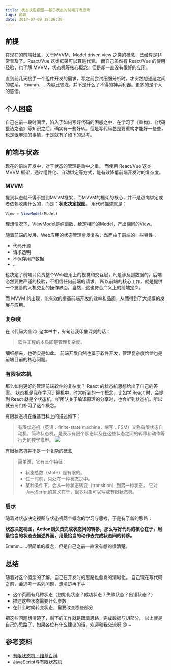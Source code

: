 ```yaml
---
title: 状态决定视图——基于状态的前端开发思考
tags: 前端
date: 2017-07-09 19:26:39
---
```

## 前提
在现在的前端社区，关于MVVM、Model driven view 之类的概念，已经算是非常普及了。React/Vue 这类框架可以算是代表。
而自己虽然有 React/Vue 的使用经验，也了解 MVVM，状态机等核心概念，但是却一直没有很好的应用。

直到前几天接手一个组件开发的需求，写之前尝试细细分析时，才突然想通这之间的联系。
Emmm……内容比较浅，并不是什么了不得的神兵利器。更多的是个人的感悟。

## 个人困惑
自己在前一段时间里，陷入了如何写好代码的困惑之中，在学习了《重构》、《代码整洁之道》等知识之后，确实有一些好转。但是写代码总是要重构才能好一些些，也是很麻烦的事情，于是就有了如下的思考。

## 前端与状态
现在的前端开发中，对于状态的管理是重中之重。
而使用 React/Vue 这类 MVVM 框架，通过组件化、自动绑定等方式，能有效降低前端开发时的复杂度。

### MVVM

提到状态就不得不提到MVVM框架，而MVVM的框架的核心，并不是双向绑定或者依赖收集什么的，而是：**状态决定视图**。
用代码描述就是：

```javascript
View = ViewModel(Model)
```

理想情况下，ViewModel是纯函数，给定相同的Model，产出相同的View。

随着前端的发展，Web应用的状态管理愈发复杂，然而由于前端的一些特性：

  - 代码开源
  - 请求透明
  - 不保存用户数据
  - ...

也决定了前端只负责整个Web应用上的视觉和交互层，凡是涉及到数据的，后端必然要做严谨的校验，不相信任何前端的请求。
所以前端的核心工作，就是提供一个友善的人机交互的操作界面。当然，这也符合广义上的前端定义。

而 MVVM 的出现，能有效的提高前端开发的效率和品质，从而得到了大规模的发展与应用。

### 复杂度
在《代码大全2》这本书中，有句让我印象深刻的话：
> 软件工程的本质即是管理复杂度。

细细想来，也确实是如此。
前端开发自然也属于软件开发，管理复杂度恰恰也是前端目前的核心问题。

### 有限状态机
那么如何更好的管理前端软件的复杂度？ React 的状态机思想给出了自己的答案。
状态机是我在学习计算机中，时常听到的一个概念，比如学 React 时，会提到 React 就是个状态机，听团队关于编译原理的分享时，也会听到状态机。所以就去专门补习了这个概念。

有限状态机在维基百科上的描述如下：
> 有限状态机（英语：finite-state machine，缩写：FSM）又称有限状态自动机，简称状态机，是表示有限个状态以及在这些状态之间的转移和动作等行为的数学模型。
![](//7xoxxe.com1.z0.glb.clouddn.com/2017-09-09-045926.png)

有限状态机并不是一个复杂的概念
> 简单说，它有三个特征：
>  - 状态总数（state）是有限的。
>  - 任一时刻，只处在一种状态之中。
>  - 某种条件下，会从一种状态转变（transition）到另一种状态。
> 它对JavaScript的意义在于，很多对象可以写成有限状态机。

### 启示
随着对状态决定视图与状态机两个概念的学习与思考，于是有了新的思路：

**状态决定视图，Action则负责完成状态间的转移，那么写好代码的核心在于，用最恰当的状态去描述界面，用最恰当的动作去完成状态间的转移。**

Emmm……很简单的概念，但是自己之前一直没有想的很清楚。

## 总结
随着对这个概念的了解，自己在开发时的思路也愈发的清晰化。
自己现在写代码之前，会思考一系列问题，想清楚再下手：

  - 这个页面有几种状态（初始化状态？成功状态？失败状态？出错状态？）
  - 描述这些状态需要什么参数
  - 在什么时候转变状态，需要改变哪些部分

把这些问题想清楚了，剩下的工作就是跟着思路，完成数据与UI部分。
以上就是自己的思路了，如果各位有什么建议的话，欢迎和我交流呀 😊 ~

## 参考资料
  - [有限状态机 - 维基百科](https://zh.wikipedia.org/wiki/%E6%9C%89%E9%99%90%E7%8A%B6%E6%80%81%E6%9C%BA)
  - [JavaScript与有限状态机](http://www.ruanyifeng.com/blog/2013/09/finite-state_machine_for_javascript.html)
